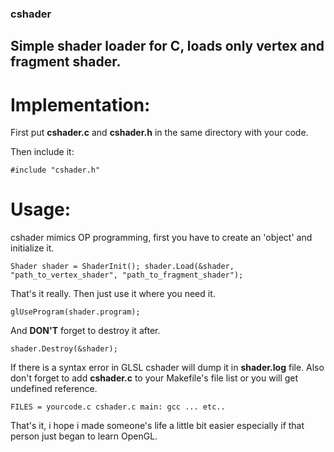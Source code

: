 ### cshader
## Simple shader loader for C, loads only vertex and fragment shader.

# Implementation:

First put **cshader.c** and **cshader.h** in the same directory with your code.

Then include it:

`#include "cshader.h"`

# Usage:

cshader mimics OP programming, first you have to create an 'object' and initialize it.

`Shader shader = ShaderInit();
shader.Load(&shader, "path_to_vertex_shader", "path_to_fragment_shader");`

That's it really. Then just use it where you need it.

`glUseProgram(shader.program);`

And **DON'T** forget to destroy it after.

`shader.Destroy(&shader);`

If there is a syntax error in GLSL cshader will dump it in **shader.log** file. Also don't forget to add **cshader.c** to your Makefile's file list or you will get undefined reference.

`FILES = yourcode.c cshader.c
main:
  gcc ... etc..`

That's it, i hope i made someone's life a little bit easier especially if that person just began to learn OpenGL.
